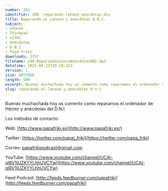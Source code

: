 ```yaml
---
number: 202
identifier: 200.-reparando-lenovo-anecdotas-dni
title: Reparando el Lenovo y anécdotas D.N.I.
subject:
- Lenovo
- Thinkpad
- x2301
- Anécdotas
- D.N.I.
- Papá Friki
downloads: 2757
filename: 200.ReparandoLenovoAnecdotasDNI.mp3
datetime: 2021-09-22T19:18:31Z
version: 1
size: 8877666
length: 500
excerpt: Buenas muchachada hoy os comento como reparamos el ordneador de Hector y anécdotas del D.N.I.
slug: reparando-el-lenovo-y-anecdotas-d-n-i
---
```

Buenas muchachada hoy os comento como reparamos el ordenador de Héctor y anécdotas del D.N.I.

Los métodos de contacto:

Web: [http://www.papafriki.es](http://www.papafriki.es/)

Twitter: [https://twitter.com/papa\_friki](https://twitter.com/papa_friki)

Correo: [papafrikipodcast@gmail.com](https://archive.org/details/papafrikipodast@gmail.com)

YouTube: [https://www.youtube.com/channel/UCAl-ql8V1IUZKYYLhhUVCYw](https://www.youtube.com/channel/UCAl-ql8V1IUZKYYLhhUVCYw)

Feed Podcast: [http://feeds.feedburner.com/papafriki](http://feeds.feedburner.com/papafriki)